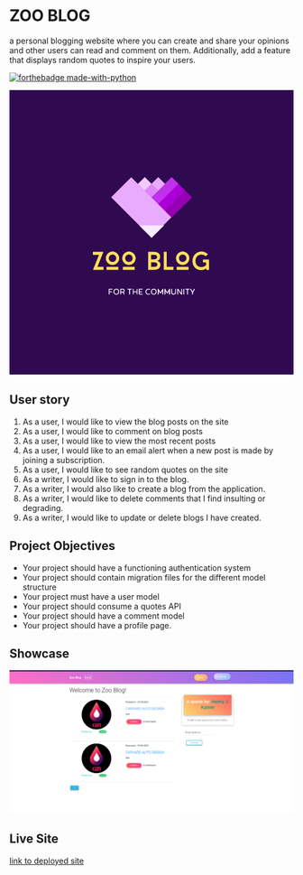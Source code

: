 # ZOO BLOG
a personal blogging website where you can create and share your opinions and other users can read and comment on them. Additionally, add a feature that displays random quotes to inspire your users. 

[![forthebadge made-with-python](http://ForTheBadge.com/images/badges/made-with-python.svg)](https://www.python.org/)

![app-logo](app/static/images/Zoo-blog-logo.png)

## User story
1. As a user, I would like to view the blog posts on the site
2. As a user, I would like to comment on blog posts
3. As a user, I would like to view the most recent posts
4. As a user, I would like to an email alert when a new post is made by joining a subscription.
5. As a user, I would like to see random quotes on the site
6. As a writer, I would like to sign in to the blog.
7. As a writer, I would also like to create a blog from the application.
8. As a writer, I would like to delete comments that I find insulting or degrading.
9. As a writer, I would like to update or delete blogs I have created.

## Project Objectives
* Your project should have a functioning authentication system
* Your project should contain migration files for the different model structure
* Your project must have a user model
* Your project should consume a quotes API
* Your project should have a comment model
* Your project should have a profile page.


## Showcase
![Screenshot of app](app/static/images/Screenshot_127.png)
## Live Site

[link to deployed site](https://zoo-blog.herokuapp.com/)